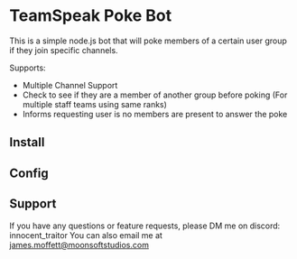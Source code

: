 # TeamSpeak Poke Bot

This is a simple node.js bot that will poke members of a certain user group if they join specific channels.

Supports:
- Multiple Channel Support
- Check to see if they are a member of another group before poking (For multiple staff teams using same ranks)
- Informs requesting user is no members are present to answer the poke

## Install

## Config

## Support

If you have any questions or feature requests, please DM me on discord: innocent_traitor
You can also email me at james.moffett@moonsoftstudios.com
